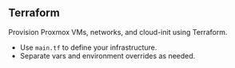 ## Terraform
Provision Proxmox VMs, networks, and cloud-init using Terraform.
- Use `main.tf` to define your infrastructure.
- Separate vars and environment overrides as needed.